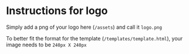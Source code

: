# Instructions for logo

Simply add a png of your logo here (`/assets`) and call it `logo.png`

To better fit the format for the template (`/templates/template.html`), your
image needs to be `240px X 240px`
